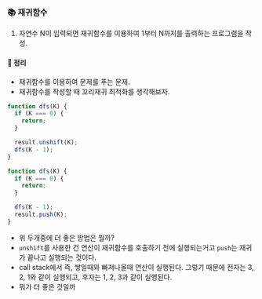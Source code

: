 ### 📚 재귀함수
1. 자연수 N이 입력되면 재귀함수를 이용하여 1부터 N까지를 출력하는 프로그램을 작성.

#### 🎯 정리
- 재귀함수를 이용하여 문제를 푸는 문제.
- 재귀함수를 작성할 때 꼬리재귀 최적화를 생각해보자.

```js
function dfs(K) {
  if (K === 0) {
    return;
  }

  result.unshift(K);
  dfs(K - 1);
}
```

```js
function dfs(K) {
  if (K === 0) {
    return;
  }

  dfs(K - 1);
  result.push(K);
}
```

- 위 두개중에 더 좋은 방법은 뭘까?
- `unshift`를 사용한 건 연산이 재귀함수를 호출하기 전에 실행되는거고 `push`는 재귀가 끝나고 실행되는 것이다.
- call stack에서 즉, 쌓일때와 빠져나올때 연산이 실행된다. 그렇기 때문에 전자는 3, 2, 1와 같이 실행되고, 후자는 1, 2, 3과 같이 실행된다.
- 뭐가 더 좋은 것일까